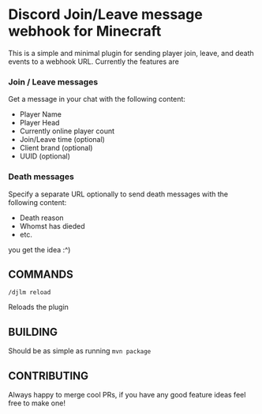 # Discord Join/Leave message webhook for Minecraft

This is a simple and minimal plugin for sending player join, leave, and death events to a webhook URL. Currently the features are

### Join / Leave messages
Get a message in your chat with the following content:
- Player Name
- Player Head
- Currently online player count
- Join/Leave time (optional)
- Client brand (optional)
- UUID (optional)

### Death messages

Specify a separate URL optionally to send death messages with the following content:

- Death reason
- Whomst has dieded
- etc.

you get the idea :^)

## COMMANDS

`/djlm reload`

Reloads the plugin


## BUILDING
Should be as simple as running `mvn package`

## CONTRIBUTING
Always happy to merge cool PRs, if you have any good feature ideas feel free to make one!